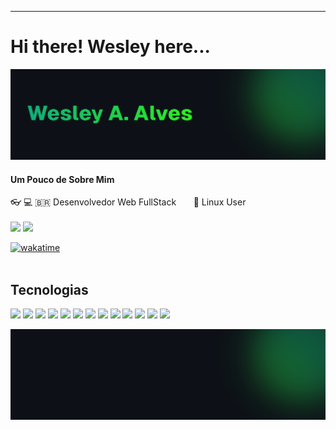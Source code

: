 <!--
**devalvez/devalvez** is a ✨ _special_ ✨ repository because its `README.md` (this file) appears on your GitHub profile.

Here are some ideas to get you started:

- 🔭 I’m currently working on ...
- 🌱 I’m currently learning ...
- 👯 I’m looking to collaborate on ...
- 🤔 I’m looking for help with ...
- 💬 Ask me about ...
- 📫 How to reach me: ...
- 😄 Pronouns: ...
- ⚡ Fun fact: ...
-->

----------------------------------------------------------------------------

# Hi there! Wesley here...
![header.png](./header.png)
#### Um Pouco de Sobre Mim ####
👓 💻 🇧🇷 Desenvolvedor Web FullStack &nbsp;&nbsp; &nbsp;&nbsp; 🐧 Linux User <br />
<br />
[<img src="https://img.shields.io/badge/twitter-%231DA1F2.svg?&style=for-the-badge&logo=twitter&logoColor=white" />](https://twitter.com/devalvez)
[<img src = "https://img.shields.io/badge/instagram-%23E4405F.svg?&style=for-the-badge&logo=instagram&logoColor=white">](https://www.instagram.com/devalvez/) 



[![wakatime](https://wakatime.com/badge/user/57b18355-951e-4717-828c-85840f6d39e3.svg?style=for-the-badge)](https://wakatime.com/@devalvez)
<br /><br />
## Tecnologias

<img width="48px" src="https://upload.wikimedia.org/wikipedia/commons/thumb/0/08/EmacsIcon.svg/1024px-EmacsIcon.svg.png" />
<img width="32px" src="https://cdn.jsdelivr.net/gh/devicons/devicon/icons/vscode/vscode-original.svg" />
<img width="32px" src="https://cdn.jsdelivr.net/gh/devicons/devicon/icons/html5/html5-original.svg" />
<img width="32px" src="https://cdn.jsdelivr.net/gh/devicons/devicon/icons/css3/css3-original.svg" />
<img width="32px" src="https://cdn.jsdelivr.net/gh/devicons/devicon/icons/javascript/javascript-plain.svg" />
<img width="32px" src="https://cdn.jsdelivr.net/gh/devicons/devicon/icons/php/php-plain.svg" />
<img width="32px" src="https://cdn.jsdelivr.net/gh/devicons/devicon/icons/laravel/laravel-plain.svg" />
<img width="32px" src="https://cdn.jsdelivr.net/gh/devicons/devicon/icons/react/react-original.svg" />
<img width="32px" src="https://cdn.jsdelivr.net/gh/devicons/devicon/icons/nodejs/nodejs-original-wordmark.svg" />
<img width="32px" src="https://cdn.jsdelivr.net/gh/devicons/devicon/icons/typescript/typescript-original.svg" />
<img width="32px" src="https://cdn.jsdelivr.net/gh/devicons/devicon/icons/bootstrap/bootstrap-original.svg" />
<img width="32px" src="https://cdn.jsdelivr.net/gh/devicons/devicon/icons/mysql/mysql-original.svg" />
<img width="32px" src="https://cdn.jsdelivr.net/gh/devicons/devicon/icons/figma/figma-original.svg" />

 
![rectangle-right-circle](./rectangle-right-circle.png)

